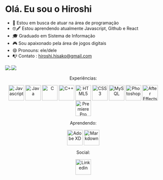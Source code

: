 # Olá. Eu sou o Hiroshi
- 🔭 Estou em busca de atuar na área de programação
- 🤓🖋️ Estou aprendendo atualmente Javascript, Github e React
- 🎓 Graduado em Sistema de Informação
- 🎮 Sou apaixonado pela área de jogos digitais
- 😄 Pronouns: ele/dele
- 📭 Contato : hiroshi.hisako@gmail.com

<div>
  <a href="https://github.com/nhiroshihashimoto">
</div>
  
<a href="https://github.com/nhiroshihashimoto">
  <img align="center" src="https://github-readme-stats.vercel.app/api?username=nhiroshihashimoto&include_all_commits&count_private=true&show_icons=true&theme=highcontrast&bg_color=20,988181,625353,1c1717&title_color=ff5454&icon_color=ff5454&hide_border=true&hide_title=true&border_radius=15&locale=pt-br" />
</a>
<a href="https://github.com/nhiroshihashimoto">
  <img align="center" src="https://github-readme-stats.vercel.app/api/top-langs/?username=nhiroshihashimoto&layout=compact&langs_count=5&show_icons=true&bg_color=20,988181,625353,1c1717&title_color=ff5454&text_color=ffffff&icon_color=ff5454&hide_border=true&border_radius=15" />
</a>
  
<div align="center" style="display: inline_block"><br>
  Experiências:
  
  <a href="https://github.com/nhiroshihashimoto/module_smartmath"><img align="center" alt="Javascript" height="50" width="50" src="https://cdn.jsdelivr.net/gh/devicons/devicon/icons/javascript/javascript-original.svg"></a>
  <a href="https://www.linkedin.com/in/hiroshihashimoto"><img align="center" alt="Java" height="50" width="50" src="https://cdn.jsdelivr.net/gh/devicons/devicon/icons/java/java-original.svg"></a>
  <a href="https://www.linkedin.com/in/hiroshihashimoto"><img align="center" alt="C" height="50" width="50" src="https://cdn.jsdelivr.net/gh/devicons/devicon/icons/c/c-original.svg"></a>
  <a href="https://www.linkedin.com/in/hiroshihashimoto"><img align="center" alt="C++" height="50" width="50" src="https://cdn.jsdelivr.net/gh/devicons/devicon/icons/cplusplus/cplusplus-original.svg"></a>
  <a href="https://github.com/nhiroshihashimoto/calculator/tree/main"><img align="center" alt="HTML5" height="50" width="50" src="https://cdn.jsdelivr.net/gh/devicons/devicon/icons/html5/html5-original.svg"></a>
  <a href="https://github.com/nhiroshihashimoto/calculator/tree/main"><img align="center" alt="CSS3" height="50" width="50" src="https://cdn.jsdelivr.net/gh/devicons/devicon/icons/css3/css3-original.svg"></a>
  <a href="https://www.linkedin.com/in/hiroshihashimoto"><img align="center" alt="MySQL" height="50" width="50" src="https://cdn.jsdelivr.net/gh/devicons/devicon/icons/mysql/mysql-original-wordmark.svg"></a>
  <a href="https://www.linkedin.com/in/hiroshihashimoto"><img align="center" alt="Photoshop" height="50" width="50" src="https://cdn.jsdelivr.net/gh/devicons/devicon/icons/photoshop/photoshop-line.svg"></a>
  <a href="https://www.linkedin.com/in/hiroshihashimoto"><img align="center" alt="After Effects" height="50" width="50" src="https://cdn.jsdelivr.net/gh/devicons/devicon/icons/aftereffects/aftereffects-original.svg"></a>
  <a href="https://www.linkedin.com/in/hiroshihashimoto"><img align="center" alt="Premiere Pro" height="50" width="50" src="https://cdn.jsdelivr.net/gh/devicons/devicon/icons/premierepro/premierepro-original.svg"></a>
  
  Aprendendo:
  
  <a href="https://www.linkedin.com/in/hiroshihashimoto"><img align="center" alt="Adobe XD" height="50" width="50" src="https://cdn.jsdelivr.net/gh/devicons/devicon/icons/xd/xd-line.svg"></a>
  <a href="https://www.linkedin.com/in/hiroshihashimoto"><img align="center" alt="Markdown" height="50" width="50" src="https://d33wubrfki0l68.cloudfront.net/f1f475a6fda1c2c4be4cac04033db5c3293032b4/513a4/assets/images/markdown-mark-white.svg"></a>
  
  Social:
  
  <a href="https://www.linkedin.com/in/hiroshihashimoto"><img align="center" alt="Linkedin" height="50" width="50" src="https://cdn.jsdelivr.net/gh/devicons/devicon/icons/linkedin/linkedin-original.svg"></a>
  
  
  
  
  
  
  
</div>
